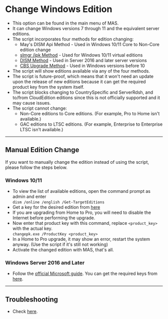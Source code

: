 # Change Windows Edition

-   This option can be found in the main menu of MAS.
-   It can change Windows versions 7 through 11 and the equivalent server editions.
-   The script incorporates four methods for edition changing:
    -   May's DISM Api Method - Used in Windows 10/11 Core to Non-Core edition change
    -   [slmgr /ipk Method](https://learn.microsoft.com/en-us/windows/deployment/upgrade/windows-edition-upgrades#upgrade-using-a-command-line-tool) - Used for Windows 10/11 virtual editions
    -   [DISM Method](https://learn.microsoft.com/en-us/windows-server/get-started/upgrade-conversion-options) - Used in Server 2016 and later server versions
    -   [CBS Upgrade Method](https://github.com/asdcorp/Set-WindowsCbsEdition) - Used in Windows versions before 10
-   The script will show editions available via any of the four methods.
-   The script is future-proof, which means that it won't need an update upon the release of new editions because it can get the required product key from the system itself.
-   The script blocks changing to CountrySpecific and ServerRdsh, and to/from CloudEdition editions since this is not officially supported and it may cause issues.
-   The script cannot change:
    -   Non-Core editions to Core editions. (For example, Pro to Home isn't available.)
    -   GAC editions to LTSC editions. (For example, Enterprise to Enterprise LTSC isn't available.)

------------------------------------------------------------------------

## Manual Edition Change

If you want to manually change the edition instead of using the script, please follow the steps below.

### Windows 10/11

-   To view the list of available editions, open the command prompt as admin and enter  
    `dism /online /english /Get-TargetEditions`
-   Get a key for the desired edition from [here](hwid.md#supported-products)
-   If you are upgrading from Home to Pro, you will need to disable the Internet before performing the upgrade.
-   Now enter that product key with this command, replace `<product_key>` with the actual key.  
    `changepk.exe /ProductKey <product_key>`
-   In a Home to Pro upgrade, it may show an error, restart the system anyway. (Use the script if it's still not working)
-   Activate the changed edition with MAS, that's all.

### Windows Server 2016 and Later

-   Follow the [official Microsoft guide](https://learn.microsoft.com/en-us/windows-server/get-started/upgrade-conversion-options). You can get the required keys from [here](kms38.md#supported-products).

------------------------------------------------------------------------

## Troubleshooting

-   Check [here](change_edition_issues.md).
